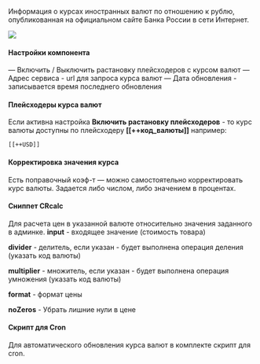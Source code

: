 Информация о курсах иностранных валют по отношению к рублю, опубликованная на официальном сайте Банка России
в сети Интернет.

[![](https://file.modx.pro/files/5/7/0/570b9fc1fad81b67bd03bf28374acf42s.jpg)](https://file.modx.pro/files/5/7/0/570b9fc1fad81b67bd03bf28374acf42.png)

#### Настройки компонента
— Включить / Выключить растановку плейсходеров с курсом валют
— Адрес сервиса - url для запроса курса валют
— Дата обновления - записывается время последнего обновления

#### Плейсходеры **курса валют**
Если активна настройка **Включить растановку плейсходеров** - то курс валюты доступны по плейсходеру **[[++код_валюты]]**
например:
```
[[++USD]]
```

#### Корректировка значения курса
Есть поправочный коэф-т — можно самостоятельно корректировать курс валюты. Задается либо числом, либо значением в процентах.

#### Сниппет **CRcalc**
Для расчета цен в указанной валюте относительно значения заданного в админке.
**input** - входящее значение (стоимость товара) 

**divider** - делитель, если указан - будет выполнена операция деления (указать код валюты)

**multiplier** - множитель, если указан - будет выполнена операция умножения (указать код валюты)

**format** - формат цены

**noZeros** - Убрать лишние нули в цене

#### Скрипт для **Cron**
Для автоматического обновления курса валют в комплекте скрипт для cron.

